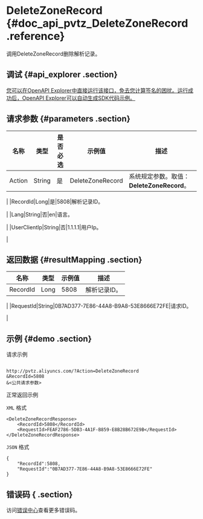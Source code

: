 # DeleteZoneRecord {#doc_api_pvtz_DeleteZoneRecord .reference}

调用DeleteZoneRecord删除解析记录。

## 调试 {#api_explorer .section}

[您可以在OpenAPI Explorer中直接运行该接口，免去您计算签名的困扰。运行成功后，OpenAPI Explorer可以自动生成SDK代码示例。](https://api.aliyun.com/#product=pvtz&api=DeleteZoneRecord&type=RPC&version=2018-01-01)

## 请求参数 {#parameters .section}

|名称|类型|是否必选|示例值|描述|
|--|--|----|---|--|
|Action|String|是|DeleteZoneRecord|系统规定参数。取值：**DeleteZoneRecord**。

 |
|RecordId|Long|是|5808|解析记录ID。

 |
|Lang|String|否|en|语言。

 |
|UserClientIp|String|否|1.1.1.1|用户Ip。

 |

## 返回数据 {#resultMapping .section}

|名称|类型|示例值|描述|
|--|--|---|--|
|RecordId|Long|5808|解析记录ID。

 |
|RequestId|String|0B7AD377-7E86-44A8-B9A8-53E8666E72FE|请求ID。

 |

## 示例 {#demo .section}

请求示例

``` {#request_demo}

http://pvtz.aliyuncs.com/?Action=DeleteZoneRecord
&RecordId=5808
&<公共请求参数>

```

正常返回示例

`XML` 格式

``` {#xml_return_success_demo}
<DeleteZoneRecordResponse>
    <RecordId>5808</RecordId>
    <RequestId>FEAF2786-5DB3-4A1F-B859-E8B28B672E9B</RequestId>
</DeleteZoneRecordResponse>
```

`JSON` 格式

``` {#json_return_success_demo}
{
	"RecordId":5808,
	"RequestId":"0B7AD377-7E86-44A8-B9A8-53E8666E72FE"
}
```

## 错误码 { .section}

访问[错误中心](https://error-center.aliyun.com/status/product/pvtz)查看更多错误码。

